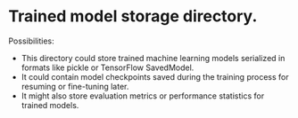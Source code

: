 # Trained model storage directory.

Possibilities:

- This directory could store trained machine learning models serialized in formats like pickle or TensorFlow SavedModel.
- It could contain model checkpoints saved during the training process for resuming or fine-tuning later.
- It might also store evaluation metrics or performance statistics for trained models.